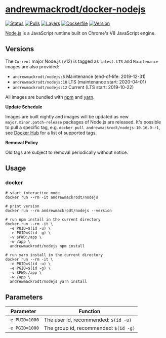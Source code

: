 # [andrewmackrodt/docker-nodejs](https://github.com/andrewmackrodt/dockerfiles/tree/master/nodejs)

[![Status](https://jenkins.mackrodt.io/buildStatus/icon?style=flat-square&job=dockerfiles%2Fnodejs)][status]
[![Pulls](https://img.shields.io/docker/pulls/andrewmackrodt/nodejs.svg?style=flat-square)][pulls]
[![Layers](https://images.microbadger.com/badges/image/andrewmackrodt/nodejs.svg)][layers]
[![Dockerfile](https://img.shields.io/github/size/andrewmackrodt/dockerfiles/nodejs/Dockerfile.svg?style=flat-square&label=dockerfile)][dockerfile]
[![Version](https://images.microbadger.com/badges/version/andrewmackrodt/nodejs.svg?style=flat-square)][version]

[status]: https://jenkins.mackrodt.io/job/dockerfiles/job/nodejs/
[pulls]: https://hub.docker.com/r/andrewmackrodt/nodejs
[layers]: https://microbadger.com/images/andrewmackrodt/nodejs
[dockerfile]: https://github.com/andrewmackrodt/dockerfiles/blob/master/nodejs/Dockerfile
[version]: https://hub.docker.com/r/andrewmackrodt/nodejs/tags

[Node.js](https://nodejs.org/) is a JavaScript runtime built on Chrome's V8 JavaScript engine.

## Versions

The `Current` major Node.js (v12) is tagged as `latest`. `LTS` and `Maintenance` images are also provided:

- `andrewmackrodt/nodejs:8` Maintenance (end-of-life: 2019-12-31)
- `andrewmackrodt/nodejs:10` LTS (maintenance start: 2020-04-01)
- `andrewmackrodt/nodejs:12` Current (LTS start: 2019-10-22)

All images are bundled with [npm](https://www.npmjs.com/) and [yarn](https://yarnpkg.com/).

**Update Schedule**

Images are built nightly and images will be updated as new `major.minor.patch-release`
packages of Node.js are released. It's possible to pull a specific tag, e.g.
`docker pull andrewmackrodt/nodejs:10.16.0-r1`, see [Docker Hub][hub] for a list of
supported tags.

[hub]: https://hub.docker.com/r/andrewmackrodt/nodejs/tags

**Removal Policy**

Old tags are subject to removal periodically without notice.

## Usage

### docker

```
# start interactive mode
docker run --rm -it andrewmackrodt/nodejs

# print version
docker run --rm andrewmackrodt/nodejs --version

# run npm install in the current directory
docker run --rm -it \
  -e PUID=$(id -u) \
  -e PGID=$(id -g) \
  -v $PWD:/app \
  -w /app \
  andrewmackrodt/nodejs npm install

# run yarn install in the current directory
docker run --rm -it \
  -e PUID=$(id -u) \
  -e PGID=$(id -g) \
  -v $PWD:/app \
  -w /app \
  andrewmackrodt/nodejs yarn install
```

## Parameters

| Parameter | Function |
| --- | --- |
| `-e PUID=1000` | The user id, recommended: `$(id -u)` |
| `-e PGID=1000` | The group id, recommended: `$(id -g)` |
